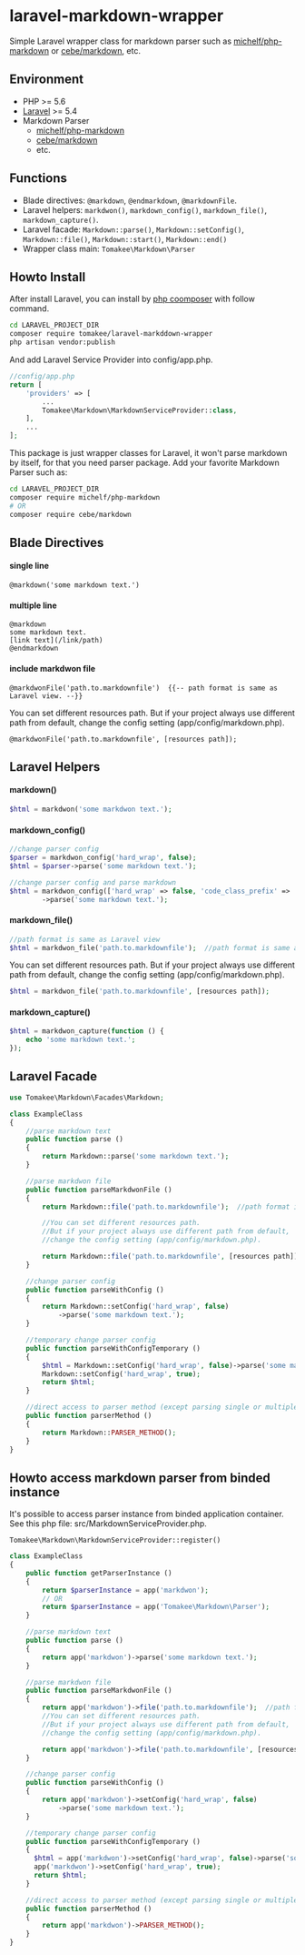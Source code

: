 # laravel-markdown-wrapper
Simple Laravel wrapper class for markdown parser such as [michelf/php-markdown](https://github.com/michelf/php-markdown) or [cebe/markdown](https://github.com/cebe/markdown), etc.


## Environment
- PHP >= 5.6
- [Laravel](https://laravel.com/) >= 5.4
- Markdown Parser
    - [michelf/php-markdown](https://github.com/michelf/php-markdown)
    - [cebe/markdown](https://github.com/cebe/markdown)
    - etc.


## Functions
- Blade directives: `@markdown`, `@endmarkdown`, `@markdownFile`.
- Laravel helpers: `markdwon()`, `markdown_config()`, `markdown_file()`, `markdown_capture()`.
- Laravel facade: `Markdown::parse()`, `Markdown::setConfig()`, `Markdown::file()`, `Markdown::start()`, `Markdown::end()`
- Wrapper class main: `Tomakee\Markdown\Parser`


## Howto Install
After install Laravel, you can install by [php coomposer](https://getcomposer.org/) with follow command.

```bash
cd LARAVEL_PROJECT_DIR
composer require tomakee/laravel-markddown-wrapper
php artisan vendor:publish
```

And add Laravel Service Provider into config/app.php.

```php
//config/app.php
return [
    'providers' => [
        ...
        Tomakee\Markdown\MarkdownServiceProvider::class,
    ],
    ...
];
```

This package is just wrapper classes for Laravel, it won't parse markdown by itself, for that you need parser package.
Add your favorite Markdown Parser such as:

```bash
cd LARAVEL_PROJECT_DIR
composer require michelf/php-markdown
# OR
composer require cebe/markdown
```


## Blade Directives

#### single line
```
@markdown('some markdown text.')
```

#### multiple line
```
@markdown
some markdown text.
[link text](/link/path)
@endmarkdown
```

#### include markdwon file
```
@markdwonFile('path.to.markdownfile')  {{-- path format is same as Laravel view. --}}
```

You can set different resources path. But if your project always use different path from default, change the config setting (app/config/markdown.php).

```
@markdwonFile('path.to.markdownfile', [resources path]);
```



## Laravel Helpers

#### markdown()
```php
$html = markdwon('some markdwon text.');
```

#### markdown_config()
```php
//change parser config
$parser = markdwon_config('hard_wrap', false);
$html = $parser->parse('some markdown text.');

//change parser config and parse markdown
$html = markdwon_config(['hard_wrap' => false, 'code_class_prefix' => 'prefix-'])
        ->parse('some markdown text.');
```

#### markdown_file()
```php
//path format is same as Laravel view
$html = markdwon_file('path.to.markdownfile');  //path format is same as Laravel view.
```

You can set different resources path. But if your project always use different path from default, change the config setting (app/config/markdown.php).

```php
$html = markdwon_file('path.to.markdownfile', [resources path]);
```

#### markdown_capture()
```php
$html = markdwon_capture(function () {
    echo 'some markdown text.';
});
```


## Laravel Facade
```php
use Tomakee\Markdown\Facades\Markdown;

class ExampleClass
{
    //parse markdown text
    public function parse ()
    {
        return Markdown::parse('some markdown text.');
    }

    //parse markdwon file
    public function parseMarkdwonFile ()
    {
        return Markdown::file('path.to.markdownfile');  //path format is same as Laravel view.

        //You can set different resources path.
        //But if your project always use different path from default,
        //change the config setting (app/config/markdown.php).

        return Markdown::file('path.to.markdownfile', [resources path]);
    }

    //change parser config
    public function parseWithConfig ()
    {
        return Markdown::setConfig('hard_wrap', false)
            ->parse('some markdown text.');
    }

    //temporary change parser config
    public function parseWithConfigTemporary ()
    {
        $html = Markdown::setConfig('hard_wrap', false)->parse('some markdown text.');
        Markdown::setConfig('hard_wrap', true);
        return $html;
    }

    //direct access to parser method (except parsing single or multiple line)
    public function parserMethod ()
    {
        return Markdown::PARSER_METHOD();
    }
}
```


## Howto access markdown parser from binded instance
It's possible to access parser instance from binded application container.
See this php file: src/MarkdownServiceProvider.php.

```
Tomakee\Markdown\MarkdownServiceProvider::register()
```

```php
class ExampleClass
{
    public function getParserInstance ()
    {
        return $parserInstance = app('markdwon');
        // OR
        return $parserInstance = app('Tomakee\Markdown\Parser');
    }

    //parse markdown text
    public function parse ()
    {
        return app('markdwon')->parse('some markdown text.');
    }

    //parse markdwon file
    public function parseMarkdwonFile ()
    {
        return app('markdwon')->file('path.to.markdownfile');  //path format is same as Laravel view.
        //You can set different resources path.
        //But if your project always use different path from default,
        //change the config setting (app/config/markdown.php).

        return app('markdwon')->file('path.to.markdownfile', [resources path]);
    }

    //change parser config
    public function parseWithConfig ()
    {
        return app('markdwon')->setConfig('hard_wrap', false)
            ->parse('some markdown text.');
    }

    //temporary change parser config
    public function parseWithConfigTemporary ()
    {
      $html = app('markdwon')->setConfig('hard_wrap', false)->parse('some markdown text.');
      app('markdwon')->setConfig('hard_wrap', true);
      return $html;
    }

    //direct access to parser method (except parsing single or multiple line)
    public function parserMethod ()
    {
        return app('markdwon')->PARSER_METHOD();
    }
}
```




















